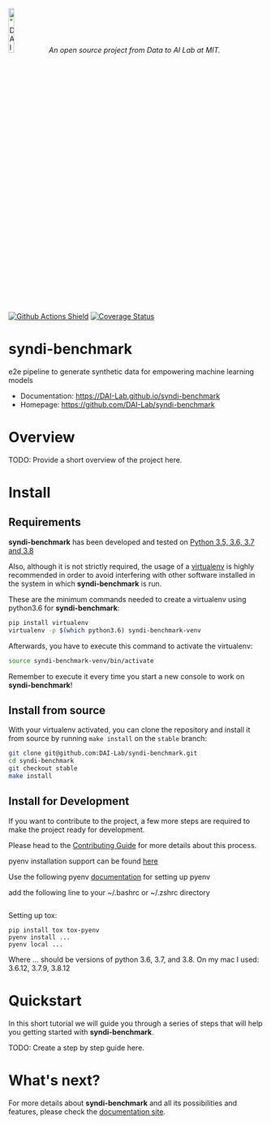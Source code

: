 <p align="left">
<img width=15% src="https://dai.lids.mit.edu/wp-content/uploads/2018/06/Logo_DAI_highres.png" alt=“DAI-Lab” />
<i>An open source project from Data to AI Lab at MIT.</i>
</p>

<!-- Uncomment these lines after releasing the package to PyPI for version and downloads badges -->
<!--[![PyPI Shield](https://img.shields.io/pypi/v/syndi-benchmark.svg)](https://pypi.python.org/pypi/syndi-benchmark)-->
<!--[![Downloads](https://pepy.tech/badge/syndi-benchmark)](https://pepy.tech/project/syndi-benchmark)-->
[![Github Actions Shield](https://img.shields.io/github/workflow/status/DAI-Lab/syndi-benchmark/Run%20Tests)](https://github.com/DAI-Lab/syndi-benchmark/actions)
[![Coverage Status](https://codecov.io/gh/DAI-Lab/syndi-benchmark/branch/master/graph/badge.svg)](https://codecov.io/gh/DAI-Lab/syndi-benchmark)



# syndi-benchmark

e2e pipeline to generate synthetic data for empowering machine learning models

- Documentation: https://DAI-Lab.github.io/syndi-benchmark
- Homepage: https://github.com/DAI-Lab/syndi-benchmark

# Overview

TODO: Provide a short overview of the project here.

# Install

## Requirements

**syndi-benchmark** has been developed and tested on [Python 3.5, 3.6, 3.7 and 3.8](https://www.python.org/downloads/)

Also, although it is not strictly required, the usage of a [virtualenv](https://virtualenv.pypa.io/en/latest/)
is highly recommended in order to avoid interfering with other software installed in the system
in which **syndi-benchmark** is run.

These are the minimum commands needed to create a virtualenv using python3.6 for **syndi-benchmark**:

```bash
pip install virtualenv
virtualenv -p $(which python3.6) syndi-benchmark-venv
```

Afterwards, you have to execute this command to activate the virtualenv:

```bash
source syndi-benchmark-venv/bin/activate
```

Remember to execute it every time you start a new console to work on **syndi-benchmark**!

<!-- Uncomment this section after releasing the package to PyPI for installation instructions
## Install from PyPI

After creating the virtualenv and activating it, we recommend using
[pip](https://pip.pypa.io/en/stable/) in order to install **syndi-benchmark**:

```bash
pip install syndi-benchmark
```

This will pull and install the latest stable release from [PyPI](https://pypi.org/).
-->

## Install from source

With your virtualenv activated, you can clone the repository and install it from
source by running `make install` on the `stable` branch:

```bash
git clone git@github.com:DAI-Lab/syndi-benchmark.git
cd syndi-benchmark
git checkout stable
make install
```

## Install for Development

If you want to contribute to the project, a few more steps are required to make the project ready
for development.

Please head to the [Contributing Guide](https://DAI-Lab.github.io/syndi-benchmark/contributing.html#get-started)
for more details about this process.

pyenv installation support can be found [here](https://stackoverflow.com/questions/66482346/problems-installing-python-3-6-with-pyenv-on-mac-os-big-sur)

Use the following pyenv [documentation](https://github.com/pyenv/pyenv#basic-github-checkout) for setting up pyenv

add the following line to your ~/.bashrc or ~/.zshrc directory
```alias pyenv='CFLAGS="-I$(brew --prefix openssl)/include" LDFLAGS="-L$(brew --prefix openssl)/lib" pyenv'
```

Setting up tox:
```
pip install tox tox-pyenv
pyenv install ...
pyenv local ...
```
Where ... should be versions of python 3.6, 3.7, and 3.8.
On my mac I used: 3.6.12, 3.7.9, 3.8.12

# Quickstart

In this short tutorial we will guide you through a series of steps that will help you
getting started with **syndi-benchmark**.

TODO: Create a step by step guide here.

# What's next?

For more details about **syndi-benchmark** and all its possibilities
and features, please check the [documentation site](
https://DAI-Lab.github.io/syndi-benchmark/).
